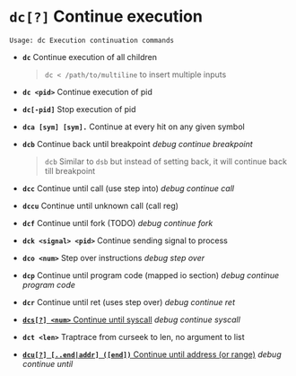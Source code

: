 <!-- TITLE: dc -->

#  **`dc[?]`** Continue execution


```text
Usage: dc Execution continuation commands
```


- **`dc`** Continue execution of all children
	> `dc < /path/to/multiline` to insert multiple inputs
- **`dc <pid>`** Continue execution of pid
- **`dc[-pid]`** Stop execution of pid
- **`dca [sym] [sym].`** Continue at every hit on any given symbol
- **`dcb`** Continue back until breakpoint _debug continue breakpoint_
	> `dcb` Similar to `dsb` but instead of setting back, it will continue back till breakpoint
- **`dcc`** Continue until call (use step into) _debug continue call_
- **`dccu`** Continue until unknown call (call reg)
- **`dcf`** Continue until fork (TODO) _debug continue fork_
- **`dck <signal> <pid>`** Continue sending signal to process
- **`dco <num>`** Step over <num> instructions _debug step over_
- **`dcp`** Continue until program code (mapped io section) _debug continue program code_
- **`dcr`** Continue until ret (uses step over) _debug continue ret_

- [ **`dcs[?] <num>`** Continue until syscall](/options/d/dc/dcs) _debug continue syscall_

- **`dct <len>`** Traptrace from curseek to len, no argument to list

- [ **`dcu[?] [..end|addr] ([end])`** Continue until address (or range)](/options/d/dc/dcu) _debug continue until_

<p hidden>dc dca dcb dcc dccu dcf dck dco dcp dcr dcs dct dcu</p>